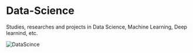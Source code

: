 # Data-Science

Studies, researches and projects in Data Science, Machine Learning, Deep learnind, etc.

![DataScince](https://news.itmo.ru/images/news/big/p6679.jpg)
